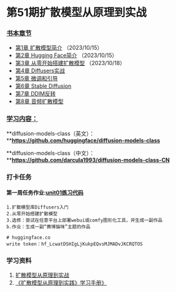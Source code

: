 # 第51期扩散模型从原理到实战

### [书本章节](docs/diffusion_models_51/README.md)
 - [第1章 扩散模型简介](docs/diffusion_models_51/part01.md) （2023/10/15）
 - [第2章 Hugging Face简介](docs/diffusion_models_51/part02.md) （2023/10/15）
 - [第3章 从零开始搭建扩散模型](docs/diffusion_models_51/part03.md) （2023/10/18）
 - [第4章 Diffusers实战](docs/diffusion_models_51/part04.md)
 - [第5章 微调和引导](docs/diffusion_models_51/part05.md)
 - [第6章 Stable Diffusion](docs/diffusion_models_51/part06.md)
 - [第7章 DDIM反转](docs/diffusion_models_51/part07.md)
 - [第8章 音频扩散模型](docs/diffusion_models_51/part08.md)

### [学习内容：](docs/diffusion_models_51/README.md)

**diffusion-models-class（英文）：****https://github.com/huggingface/diffusion-models-class**

**diffusion-models-class（中文）：****https://github.com/darcula1993/diffusion-models-class-CN**

### 打卡任务
#### **第一周任务作业:**[unit01练习代码](docs/diffusion_models_51/colab_Doffisers/colab_Doffisers.md)

```
1.扩散模型库Diffusers入门
2.从零开始搭建扩散模型
3.选修：尝试在任意平台上部署webui或comfy图形化工具，并生成一副作品
b.作业：生成一副“赛博猫咪”主题的作品
```

```shell
# huggingface.co 
write token：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
```

### 学习资料
1. [扩散模型从原理到实战](https://item.jd.com/14193538.html)
2. [《扩散模型从原理到实践》学习手册》](https://datawhaler.feishu.cn/docx/PfUFdqkoOoGeqBx6dYVclVWwntd)